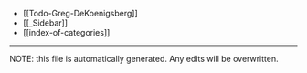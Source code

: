 * [[Todo-Greg-DeKoenigsberg]]
* [[_Sidebar]]
* [[index-of-categories]]

*****
NOTE: this file is automatically generated. Any edits will be overwritten.
